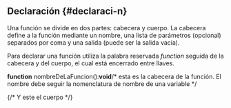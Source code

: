 ## Declaración {#declaraci-n}

Una función se divide en dos partes: cabecera y cuerpo. La cabecera define a la función mediante un nombre, una lista de parámetros (opcional) separados por coma y una salida (puede ser la salida vacía).

Para declarar una función utiliza la palabra reservada _function_ seguida de la cabecera y del cuerpo, el cual está encerrado entre llaves.

**function** nombreDeLaFuncion():**void**/* esta es la cabecera de la función. El nombre debe seguir la nomenclatura de nombre de una variable */

{/* Y este el cuerpo */}